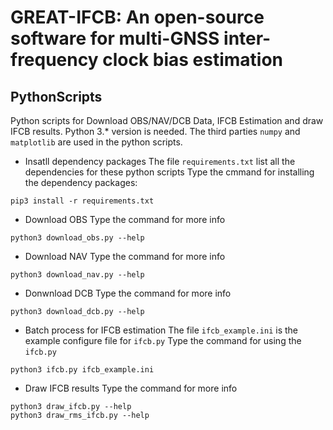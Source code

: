 # GREAT-IFCB: An open-source software for multi-GNSS inter-frequency clock bias estimation

## PythonScripts

Python scripts for Download OBS/NAV/DCB Data, IFCB Estimation and draw IFCB results.
Python 3.* version is needed. The third parties `numpy` and `matplotlib` are used in the python scripts.

* Insatll dependency packages 
The file `requirements.txt` list all the dependencies for these python scripts
Type the cmmand for installing the dependency packages:
```
pip3 install -r requirements.txt
```

* Download OBS
Type the command for more info
```
python3 download_obs.py --help
```

* Download NAV
Type the command for more info
```
python3 download_nav.py --help
```

* Donwnload DCB
Type the command for more info
```
python3 download_dcb.py --help
```

* Batch process for IFCB estimation
The file `ifcb_example.ini` is the example configure file for `ifcb.py` 
Type the command for using the `ifcb.py`
```
python3 ifcb.py ifcb_example.ini
```

* Draw IFCB results
Type the command for more info
```
python3 draw_ifcb.py --help
python3 draw_rms_ifcb.py --help
```

  
